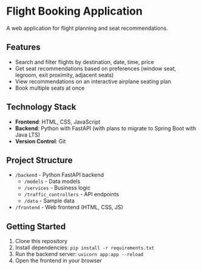 # Flight Booking Application

A web application for flight planning and seat recommendations.

## Features

- Search and filter flights by destination, date, time, price
- Get seat recommendations based on preferences (window seat, legroom, exit proximity, adjacent seats)
- View recommendations on an interactive airplane seating plan
- Book multiple seats at once

## Technology Stack

- **Frontend**: HTML, CSS, JavaScript
- **Backend**: Python with FastAPI (with plans to migrate to Spring Boot with Java LTS)
- **Version Control**: Git

## Project Structure

- `/backend` - Python FastAPI backend
  - `/models` - Data models
  - `/services` - Business logic
  - `/traffic_controllers` - API endpoints
  - `/data` - Sample data
- `/frontend` - Web frontend (HTML, CSS, JS)

## Getting Started

1. Clone this repository
2. Install dependencies: `pip install -r requirements.txt`
3. Run the backend server: `uvicorn app:app --reload`
4. Open the frontend in your browser
